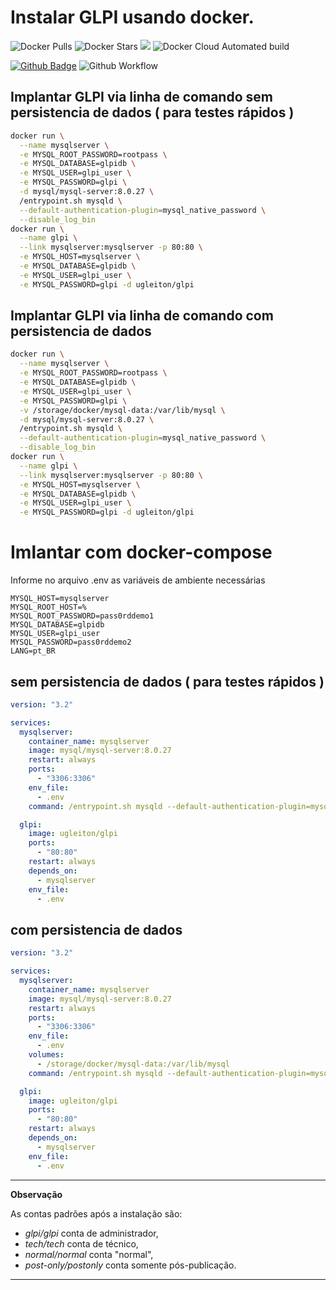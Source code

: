 # Instalar GLPI usando docker.

![Docker Pulls](https://img.shields.io/docker/pulls/ugleiton/glpi) ![Docker Stars](https://img.shields.io/docker/stars/ugleiton/glpi) [![](https://images.microbadger.com/badges/image/ugleiton/glpi.svg)](http://microbadger.com/images/ugleiton/glpi "Get your own image badge on microbadger.com") ![Docker Cloud Automated build](https://img.shields.io/docker/cloud/automated/ugleiton/glpi)

[![Github Badge](https://img.shields.io/badge/GitHub-100000?style=flat&logo=github&logoColor=white&link=https://github.com/ugleiton/glpi-docker)](https://github.com/ugleiton/glpi-docker)
![Github Workflow](https://github.com/ugleiton/glpi-docker/actions/workflows/docker-build-release.yaml/badge.svg)

## Implantar GLPI via linha de comando sem persistencia de dados ( para testes rápidos )
```sh
docker run \
  --name mysqlserver \
  -e MYSQL_ROOT_PASSWORD=rootpass \
  -e MYSQL_DATABASE=glpidb \
  -e MYSQL_USER=glpi_user \
  -e MYSQL_PASSWORD=glpi \
  -d mysql/mysql-server:8.0.27 \
  /entrypoint.sh mysqld \
  --default-authentication-plugin=mysql_native_password \
  --disable_log_bin
docker run \
  --name glpi \
  --link mysqlserver:mysqlserver -p 80:80 \
  -e MYSQL_HOST=mysqlserver \
  -e MYSQL_DATABASE=glpidb \
  -e MYSQL_USER=glpi_user \
  -e MYSQL_PASSWORD=glpi -d ugleiton/glpi
```

## Implantar GLPI via linha de comando com persistencia de dados
```sh
docker run \
  --name mysqlserver \
  -e MYSQL_ROOT_PASSWORD=rootpass \
  -e MYSQL_DATABASE=glpidb \
  -e MYSQL_USER=glpi_user \
  -e MYSQL_PASSWORD=glpi \
  -v /storage/docker/mysql-data:/var/lib/mysql \
  -d mysql/mysql-server:8.0.27 \
  /entrypoint.sh mysqld \
  --default-authentication-plugin=mysql_native_password \
  --disable_log_bin
docker run \
  --name glpi \
  --link mysqlserver:mysqlserver -p 80:80 \
  -e MYSQL_HOST=mysqlserver \
  -e MYSQL_DATABASE=glpidb \
  -e MYSQL_USER=glpi_user \
  -e MYSQL_PASSWORD=glpi -d ugleiton/glpi
```

# Imlantar com docker-compose

Informe no arquivo .env as variáveis de ambiente necessárias

```
MYSQL_HOST=mysqlserver
MYSQL_ROOT_HOST=%
MYSQL_ROOT_PASSWORD=pass0rddemo1
MYSQL_DATABASE=glpidb
MYSQL_USER=glpi_user
MYSQL_PASSWORD=pass0rddemo2
LANG=pt_BR
```

## sem persistencia de dados ( para testes rápidos )
```yaml
version: "3.2"

services:
  mysqlserver:
    container_name: mysqlserver
    image: mysql/mysql-server:8.0.27
    restart: always
    ports:
      - "3306:3306"
    env_file:
      - .env
    command: /entrypoint.sh mysqld --default-authentication-plugin=mysql_native_password --disable_log_bin

  glpi:
    image: ugleiton/glpi
    ports:
      - "80:80"
    restart: always
    depends_on:
      - mysqlserver
    env_file:
      - .env
```

## com persistencia de dados
```yaml
version: "3.2"

services:
  mysqlserver:
    container_name: mysqlserver
    image: mysql/mysql-server:8.0.27
    restart: always
    ports:
      - "3306:3306"
    env_file:
      - .env
    volumes:
      - /storage/docker/mysql-data:/var/lib/mysql
    command: /entrypoint.sh mysqld --default-authentication-plugin=mysql_native_password --disable_log_bin

  glpi:
    image: ugleiton/glpi
    ports:
      - "80:80"
    restart: always
    depends_on:
      - mysqlserver
    env_file:
      - .env
```


---
**Observação**

   As contas padrões após a instalação são:

   * *glpi/glpi* conta de administrador,
   * *tech/tech* conta de técnico,
   * *normal/normal* conta "normal",
   * *post-only/postonly* conta somente pós-publicação.
---
